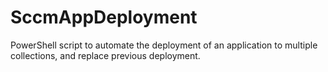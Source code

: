 # SccmAppDeployment
PowerShell script to automate the deployment of an application to multiple collections, and replace previous deployment.
